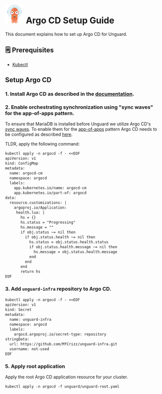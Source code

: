 # ![Argo CD Logo](images/argo-cd-logo.png) Argo CD Setup Guide

This document explains how to set up Argo CD for Unguard.

## 🗒️ Prerequisites

* [Kubectl](https://kubernetes.io/docs/tasks/tools/)

## Setup Argo CD

### 1. Install Argo CD as described in the [documentation](https://argo-cd.readthedocs.io/en/stable/#quick-start).

### 2. Enable orchestrating synchronization using "sync waves" for the app-of-apps pattern.

To ensure that MariaDB is installed before Unguard we utilize Argo CD's [sync waves](https://argo-cd.readthedocs.io/en/stable/user-guide/sync-waves/).
To enable them for the [app-of-apps](https://argo-cd.readthedocs.io/en/stable/operator-manual/cluster-bootstrapping/#app-of-apps-pattern)
pattern Argo CD needs to be configured as described [here](https://argo-cd.readthedocs.io/en/stable/operator-manual/health/#argocd-app).

TLDR, apply the following command:

```shell
kubectl apply -n argocd -f - <<EOF
apiVersion: v1
kind: ConfigMap
metadata:
  name: argocd-cm
  namespace: argocd
  labels:
    app.kubernetes.io/name: argocd-cm
    app.kubernetes.io/part-of: argocd
data:
  resource.customizations: |
    argoproj.io/Application:
     health.lua: |
       hs = {}
       hs.status = "Progressing"
       hs.message = ""
       if obj.status ~= nil then
         if obj.status.health ~= nil then
           hs.status = obj.status.health.status
           if obj.status.health.message ~= nil then
             hs.message = obj.status.health.message
           end
         end
       end
       return hs
EOF
```

### 3. Add `unguard-infra` repository to Argo CD.

```shell
kubectl apply -n argocd -f - <<EOF
apiVersion: v1
kind: Secret
metadata:
  name: unguard-infra
  namespace: argocd
  labels:
    argocd.argoproj.io/secret-type: repository
stringData:
  url: https://github.com/MfCrizz/unguard-infra.git
  username: not-used
EOF
```

### 5. Apply root application

Apply the root Argo CD application resource for your cluster.

```shell
kubectl apply -n argocd -f unguard/unguard-root.yaml
```
